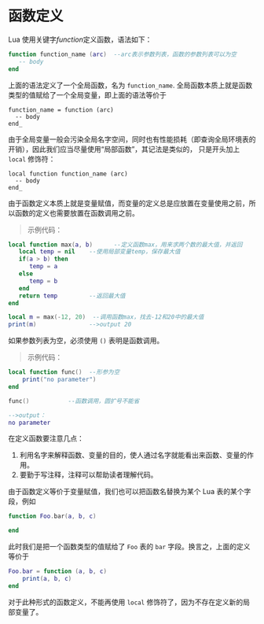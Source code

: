 # 函数定义

Lua 使用关键字*function*定义函数，语法如下：

```lua
function function_name (arc)  --arc表示参数列表，函数的参数列表可以为空
   -- body  
end
```

上面的语法定义了一个全局函数，名为 `function_name`. 全局函数本质上就是函数类型的值赋给了一个全局变量，即上面的语法等价于

```
function_name = function (arc)
  -- body
end_
```

由于全局变量一般会污染全局名字空间，同时也有性能损耗（即查询全局环境表的开销），因此我们应当尽量使用“局部函数”，其记法是类似的，
只是开头加上 `local` 修饰符：

```
local function function_name (arc)
  -- body
end_
```

由于函数定义本质上就是变量赋值，而变量的定义总是应放置在变量使用之前，所以函数的定义也需要放置在函数调用之前。

>示例代码：

```lua
local function max(a, b)      --定义函数max，用来求两个数的最大值，并返回
   local temp = nil    --使用局部变量temp，保存最大值
   if(a > b) then
      temp = a
   else
      temp = b
   end
   return temp         --返回最大值
end

local m = max(-12, 20)  --调用函数max，找去-12和20中的最大值
print(m)               -->output 20
```

如果参数列表为空，必须使用 `()` 表明是函数调用。

>示例代码：

```lua
local function func()  --形参为空
    print("no parameter")
end

func()           --函数调用，圆扩号不能省

-->output：
no parameter
```

在定义函数要注意几点：

1. 利用名字来解释函数、变量的目的，使人通过名字就能看出来函数、变量的作用。
2. 要勤于写注释，注释可以帮助读者理解代码。

由于函数定义等价于变量赋值，我们也可以把函数名替换为某个 Lua 表的某个字段，例如

```lua
function Foo.bar(a, b, c)

end
```

此时我们是把一个函数类型的值赋给了 `Foo` 表的 `bar` 字段。换言之，上面的定义等价于

```lua
Foo.bar = function (a, b, c)
    print(a, b, c)
end
```

对于此种形式的函数定义，不能再使用 `local` 修饰符了，因为不存在定义新的局部变量了。